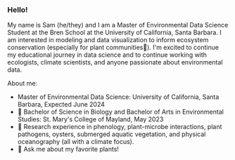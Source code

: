 ### Hello!

My name is Sam (he/they) and I am a Master of Environmental Data Science Student at the Bren School at the University of California, Santa Barbara. I am interested in  modeling and data visualization to inform ecosystem conservation (especially for plant communities🌱). I'm excited to continue my educational journey in data science and to continue working with ecologists, climate scientists, and anyone passionate about environmental data.

About me:
- Master of Environmental Data Science: University of California, Santa Barbara, Expected June 2024
- 🏫 Bachelor of Science in Biology and Bachelor of Arts in Environmental Studies: St. Mary's College of Mayland, May 2023
- 🌱 Research experience in phenology, plant-microbe interactions, plant pathogens, oysters, submerged aquatic vegetation, and physical oceanography (all with a climate focus).
- 💬 Ask me about my favorite plants!

